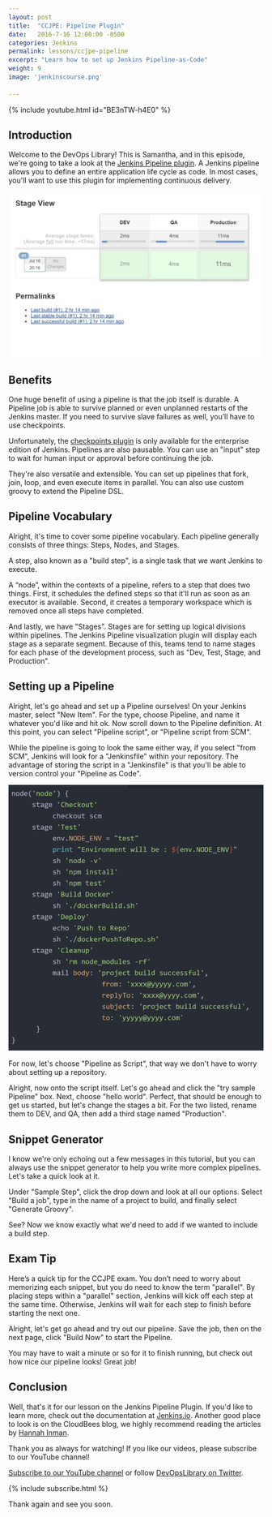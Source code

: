 ```yaml
---
layout: post
title:  "CCJPE: Pipeline Plugin"
date:   2016-7-16 12:00:00 -0500
categories: Jenkins
permalink: lessons/ccjpe-pipeline
excerpt: "Learn how to set up Jenkins Pipeline-as-Code"
weight: 9
image: 'jenkinscourse.png'

---
```

{% include youtube.html id="BE3nTW-h4E0" %}

Introduction
------------
Welcome to the DevOps Library!  This is Samantha, and in this episode, we're
going to take a look at the [Jenkins Pipeline plugin](https://wiki.jenkins-ci.org/display/JENKINS/Pipeline+Plugin).  A Jenkins pipeline allows
you to define an entire application life cycle as code.  In most cases, you'll
want to use this plugin for implementing continuous delivery.

![Pipeline](/images/pipeline.png)

Benefits
--------
One huge benefit of using a pipeline is that the job itself is durable.  A
Pipeline job is able to survive planned or even unplanned restarts of the
Jenkins master.  If you need to survive slave failures as well, you’ll have to
use checkpoints.  

Unfortunately, the [checkpoints plugin](https://www.cloudbees.com/products/cloudbees-jenkins-platform/enterprise-edition/features/checkpoints-plugin) is only available for the enterprise
edition of Jenkins.  Pipelines are also pausable.  You can use an "input" step
to wait for human input or approval before continuing the job.

They're also versatile and extensible.  You can set up pipelines that fork,
join, loop, and even execute items in parallel.  You can also use custom
groovy to extend the Pipeline DSL.

Pipeline Vocabulary
-------------------
Alright, it's time to cover some pipeline vocabulary.
Each pipeline generally consists of three things: Steps, Nodes, and Stages.

A step, also known as a "build step", is a single task that we want Jenkins to
execute.

A “node”, within the contexts of a pipeline, refers to a step that does two
things.  First, it schedules the defined steps so that it'll run as soon as an
executor is available.  Second, it creates a temporary workspace which is
removed once all steps have completed.

And lastly, we have "Stages".  Stages are for setting up logical divisions
within pipelines.  The Jenkins Pipeline visualization plugin will display each
stage as a separate segment.  Because of this, teams tend to name stages for
each phase of the development process, such as "Dev, Test, Stage, and
Production".     

Setting up a Pipeline
---------------------
Alright, let's go ahead and set up a Pipeline ourselves!
On your Jenkins master, select "New Item".  For the type, choose Pipeline, and
name it whatever you'd like and hit ok.  Now scroll down to the Pipeline
definition.  At this point, you can select "Pipeline script", or "Pipeline
script from SCM".  

While the pipeline is going to look the same either way, if you select
"from SCM", Jenkins will look for a "Jenkinsfile" within your repository.  The
advantage of storing the script in a "Jenkinsfile" is that you'll be able to
version control your "Pipeline as Code".

![Sample Jenkinsfile](/images/jenkinsfile.png)

For now, let's choose "Pipeline as Script", that way we don't have to worry
about setting up a repository.

Alright, now onto the script itself.  Let's go ahead and click the "try sample
Pipeline" box.  Next, choose "hello world".  Perfect, that should be enough to
get us started, but let's change the stages a bit.  For the two listed, rename
them to DEV, and QA, then add a third stage named "Production".

Snippet Generator
-----------------
I know we're only echoing out a few messages in this tutorial, but you can
always use the snippet generator to help you write more complex pipelines.  
Let's take a quick look at it.

Under "Sample Step", click the drop down and look at all our options.  Select
"Build a job", type in the name of a project to build, and finally select
"Generate Groovy".

See?  Now we know exactly what we'd need to add if we wanted to include a build
step.  

Exam Tip
--------------
Here’s a quick tip for the CCJPE exam.  You don’t need to worry about
memorizing each snippet, but you do need to know the term "parallel".  By
placing steps within a "parallel" section, Jenkins will kick off each step at
the same time.  Otherwise, Jenkins will wait for each step to finish before
starting the next one.

Alright, let's get go ahead and try out our pipeline.  Save the job, then on the
next page, click "Build Now" to start the Pipeline.

You may have to wait a minute or so for it to finish running, but check out how
nice our pipeline looks!  Great job!

Conclusion
----------
Well, that's it for our lesson on the Jenkins Pipeline Plugin.  If you'd like to
learn more, check out the documentation at [Jenkins.io](https://jenkins.io/doc/pipeline/). Another good place to
look is on the CloudBees blog, we highly recommend reading the articles by
[Hannah Inman](https://www.cloudbees.com/blog/using-pipeline-plugin-accelerate-continuous-delivery-part-1).  

Thank you as always for watching!  If you like our videos, please subscribe
to our YouTube channel!

[Subscribe to our YouTube channel](https://www.youtube.com/channel/UCOnioSzUZS-ZqsRnf38V2nA?sub_confirmation=1) or follow [DevOpsLibrary on Twitter](https://twitter.com/intent/user?screen_name=devopslibrary).  

{% include subscribe.html %}

Thank again and see you soon.
